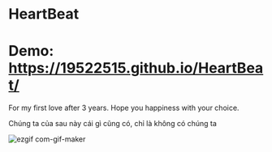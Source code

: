 # HeartBeat
# Demo: https://19522515.github.io/HeartBeat/
For my first love after 3 years. Hope you happiness with your choice.

Chúng ta của sau này cái gì cũng có, chỉ là không có chúng ta

![ezgif com-gif-maker](https://user-images.githubusercontent.com/80948525/204185496-8534a5c5-8628-468c-b50f-0d5307a020e0.gif)
